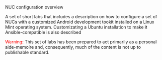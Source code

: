 NUC configuration overview

A set of short labs that includes a description on how to configure a set of NUCs with a customized Android development tookit installed on a Linux Mint operating system. Customizating a Ubuntu installation to make it Ansible-compatible is also described

<font color='red'>Warning:</font> This set of labs has been prepared to act primarily as a personal aide-memoire and, consequently, much of the content is not up to publishable standard. 
